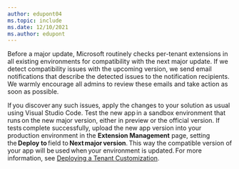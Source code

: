 ```yaml
---
author: edupont04
ms.topic: include
ms.date: 12/10/2021
ms.author: edupont
---
```

Before a major update, Microsoft routinely checks per-tenant extensions in all existing environments for compatibility with the next major update. If we detect compatibility issues with the upcoming version, we send email notifications that describe the detected issues to the notification recipients. We warmly encourage all admins to review these emails and take action as soon as possible.  

If you discover any such issues, apply the changes to your solution as usual using Visual Studio Code. Test the new app in a sandbox environment that runs on the new major version, either in preview or the official version. If tests complete successfully, upload the new app version into your production environment in the **Extension Management** page, setting the **Deploy to** field to **Next major version**. This way the compatible version of your app will be used when your environment is updated. For more information, see [Deploying a Tenant Customization](../developer/devenv-deploy-tenant-customization.md).  
